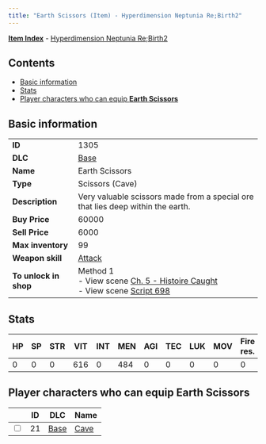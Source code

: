 ```yaml
---
title: "Earth Scissors (Item) - Hyperdimension Neptunia Re;Birth2"
---
```


[**Item Index**](/neptunia/rb2/item/index.html) - [Hyperdimension Neptunia Re;Birth2](/neptunia/rb2)

## Contents

- [Basic information](#basic-information)
- [Stats](#stats)
- [Player characters who can equip **Earth Scissors**](#player-characters-who-can-equip-earth-scissors)

## Basic information

|   |   |
| -- | -- |
| **ID** | 1305 |
| **DLC** | [Base](/neptunia/rb2/dlc/0-base.html) |
| **Name** | Earth Scissors |
| **Type** | Scissors (Cave) |
| **Description** | Very valuable scissors made from a special ore that lies deep within the earth. |
| **Buy Price** | 60000 |
| **Sell Price** | 6000 |
| **Max inventory** | 99 |
| **Weapon skill** | [Attack](/neptunia/rb2/skill/0-2501-attack.html) |
| **To unlock in shop** | Method 1<br />- View scene [Ch. 5 - Histoire Caught](/neptunia/rb2/scene/0-368-ch-5-histoire-caught.html)<br />- View scene [Script 698](/neptunia/rb2/scene/0-698-script-698.html) |

## Stats

| HP | SP | STR | VIT | INT | MEN | AGI | TEC | LUK | MOV | Fire res. | Ice res. | Wind res. | Lightning res. |
| -- | -- | --- | --- | --- | --- | --- | --- | --- | --- | --------- | -------- | --------- | -------------- |
| 0 | 0 | 0 | 616 | 0 | 484 | 0 | 0 | 0 | 0 | 0 | 0 | 0 | 0 |

## Player characters who can equip **Earth Scissors**

|    | ID | DLC | Name |
| -- | -- | --- | ---- |
| <input type="checkbox" id="rb2-player-0-21" class="trackbox" /> | 21 | [Base](/neptunia/rb2/dlc/0-base.html) | [Cave](/neptunia/rb2/player/0-21-cave.html) |